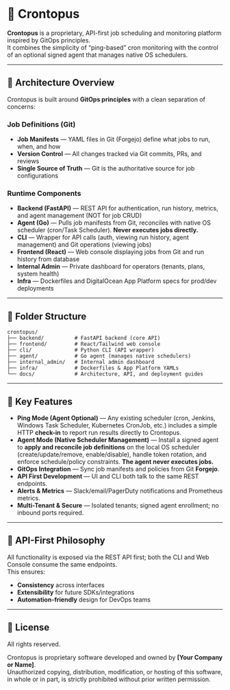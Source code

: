 # 🦑 Crontopus

**Crontopus** is a proprietary, API-first job scheduling and monitoring platform inspired by GitOps principles.  
It combines the simplicity of “ping-based” cron monitoring with the control of an optional signed agent that manages native OS schedulers.

---

## 🚀 Architecture Overview

Crontopus is built around **GitOps principles** with a clean separation of concerns:

### Job Definitions (Git)
- **Job Manifests** — YAML files in Git (Forgejo) define what jobs to run, when, and how
- **Version Control** — All changes tracked via Git commits, PRs, and reviews
- **Single Source of Truth** — Git is the authoritative source for job configurations

### Runtime Components
- **Backend (FastAPI)** — REST API for authentication, run history, metrics, and agent management (NOT for job CRUD)
- **Agent (Go)** — Pulls job manifests from Git, reconciles with native OS scheduler (cron/Task Scheduler). **Never executes jobs directly.**
- **CLI** — Wrapper for API calls (auth, viewing run history, agent management) and Git operations (viewing jobs)
- **Frontend (React)** — Web console displaying jobs from Git and run history from database
- **Internal Admin** — Private dashboard for operators (tenants, plans, system health)
- **Infra** — Dockerfiles and DigitalOcean App Platform specs for prod/dev deployments

---

## 🧱 Folder Structure

```
crontopus/
├── backend/          # FastAPI backend (core API)
├── frontend/         # React/Tailwind web console
├── cli/              # Python CLI (API wrapper)
├── agent/            # Go agent (manages native schedulers)
├── internal_admin/   # Internal admin dashboard
├── infra/            # Dockerfiles & App Platform YAMLs
└── docs/             # Architecture, API, and deployment guides
```

---

## 🧩 Key Features

- **Ping Mode (Agent Optional)** — Any existing scheduler (cron, Jenkins, Windows Task Scheduler, Kubernetes CronJob, etc.) includes a simple HTTP **check-in** to report run results directly to Crontopus.  
- **Agent Mode (Native Scheduler Management)** — Install a signed agent to **apply and reconcile job definitions** on the local OS scheduler (create/update/remove, enable/disable), handle token rotation, and enforce schedule/policy constraints. **The agent never executes jobs.**  
- **GitOps Integration** — Sync job manifests and policies from Git **Forgejo**.  
- **API First Development** — UI and CLI both talk to the same REST endpoints.  
- **Alerts & Metrics** — Slack/email/PagerDuty notifications and Prometheus metrics.  
- **Multi-Tenant & Secure** — Isolated tenants; signed agent enrollment; no inbound ports required.

---

## 🧠 API-First Philosophy

All functionality is exposed via the REST API first; both the CLI and Web Console consume the same endpoints.  
This ensures:
- **Consistency** across interfaces  
- **Extensibility** for future SDKs/integrations  
- **Automation-friendly** design for DevOps teams  

---

## 🪪 License

All rights reserved.  

Crontopus is proprietary software developed and owned by **[Your Company or Name]**.  
Unauthorized copying, distribution, modification, or hosting of this software, in whole or in part, is strictly prohibited without prior written permission.